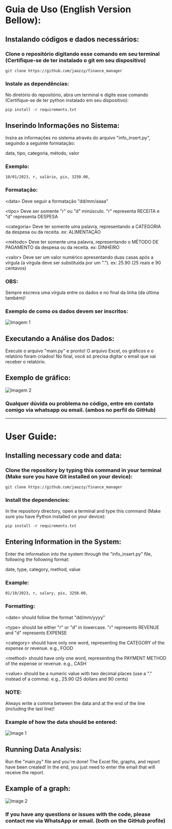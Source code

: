 <strong><h1>Guia de Uso (English Version Bellow):</h1></strong>

<strong><h2>Instalando códigos e dados necessários:</h2></strong>

<h3>Clone o repositório digitando esse comando em seu terminal (Certifique-se de ter instalado o git em seu dispositivo)</h3>

<pre>
<code>git clone https://github.com/jaozzy/finance_manager</code>
</pre>

<h3>Instale as dependências:</h3>

<p>No diretório do repositório, abra um terminal e digite esse comando (Certifique-se de ter python instalado em seu dispositivo):</p>

<pre>
<code>pip install -r requirements.txt</code>
</pre>

<strong><h2>Inserindo Informações no Sistema:</h2></strong>

<p>Insira as informações no sistema através do arquivo "info_insert.py", seguindo a seguinte formatação:</p>
<p>data, tipo, categoria, método, valor</p>

<strong><h3>Exemplo:</h3></strong>

<pre>
<code>10/01/2023, r, salário, pix, 3250.00,</code>
</pre>

<h3>Formatação:</h3>

<p>&lt;data&gt; Deve seguir a formatação "dd/mm/aaaa"</p>
<p>&lt;tipo&gt; Deve ser somente "r" ou "d" minúsculo. "r" representa RECEITA e "d" representa DESPESA</p>
<p>&lt;categoria&gt; Deve ter somente uma palavra, representando a CATEGORIA da despesa ou da receita. ex: ALIMENTAÇÃO</p>
<p>&lt;método&gt; Deve ter somente uma palavra, representando o MÉTODO DE PAGAMENTO da despesa ou da receita. ex: DINHEIRO</p>
<p>&lt;valor&gt; Deve ser um valor numérico apresentando duas casas após a vírgula (a vírgula deve ser substituída por um "."). ex: 25.90 (25 reais e 90 centavos)</p>

<h3>OBS:</h3>
<p>Sempre escreva uma vírgula entre os dados e no final da linha (da última também)!</p>

<strong><h3>Exemplo de como os dados devem ser inscritos:</h3></strong>

![Imagem 1](https://github.com/jaozzy/finance_manager/blob/master/img/database_example.png)

<strong><h2>Executando a Análise dos Dados:</h2></strong>

<p>Execute o arquivo "main.py" e pronto! O arquivo Excel, os gráficos e o relatório foram criados! No final, você só precisa digitar o email que vai receber o relatório.</p>

<p><h2>Exemplo de gráfico:</h2></p>

![Imagem 2](https://github.com/jaozzy/finance_manager/blob/master/graphs/grafico_despesas_categoria.png)

<strong><h3>Qualquer dúvida ou problema no código, entre em contato comigo via whatsapp ou email. (ambos no perfil do GitHub)</h3></strong>

<hr>

<strong><h1>User Guide:</h1></strong>

<strong><h2>Installing necessary code and data:</h2></strong>

<h3>Clone the repository by typing this command in your terminal (Make sure you have Git installed on your device):</h3>

<pre>
<code>git clone https://github.com/jaozzy/finance_manager</code>
</pre>

<h3>Install the dependencies:</h3>

<p>In the repository directory, open a terminal and type this command (Make sure you have Python installed on your device):</p>

<pre>
<code>pip install -r requirements.txt</code>
</pre>

<strong><h2>Entering Information in the System:</h2></strong>


<p>Enter the information into the system through the "info_insert.py" file, following the following format:</p>
<p>date, type, category, method, value</p>

<strong><h3>Example:</h3></strong>

<pre>
<code>01/10/2023, r, salary, pix, 3250.00,</code>
</pre>

<h3>Formatting:</h3>
<p>&lt;date&gt; should follow the format "dd/mm/yyyy"</p>
<p>&lt;type&gt; should be either "r" or "d" in lowercase. "r" represents REVENUE and "d" represents EXPENSE</p>
<p>&lt;category&gt; should have only one word, representing the CATEGORY of the expense or revenue. e.g., FOOD</p>
<p>&lt;method&gt; should have only one word, representing the PAYMENT METHOD of the expense or revenue. e.g., CASH</p>
<p>&lt;value&gt; should be a numeric value with two decimal places (use a "." instead of a comma). e.g., 25.90 (25 dollars and 90 cents)</p>
<h3>NOTE:</h3>

<p>Always write a comma between the data and at the end of the line (including the last line)!</p>

<strong><h3>Example of how the data should be entered:</h3></strong>

![Image 1](https://github.com/jaozzy/finance_manager/blob/master/img/database_example.png)

<strong><h2>Running Data Analysis:</h2></strong>

<p>Run the "main.py" file and you're done! The Excel file, graphs, and report have been created! In the end, you just need to enter the email that will receive the report.</p>

<p><h2>Example of a graph:</h2></p>

![Image 2](https://github.com/jaozzy/finance_manager/blob/master/graphs/grafico_despesas_categoria.png)

<strong><h3>If you have any questions or issues with the code, please contact me via WhatsApp or email. (both on the GitHub profile)</h3></strong>
